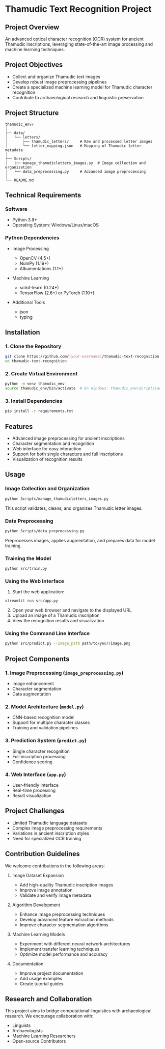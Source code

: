 # Thamudic Text Recognition Project

## Project Overview
An advanced optical character recognition (OCR) system for ancient Thamudic inscriptions, leveraging state-of-the-art image processing and machine learning techniques.

## Project Objectives
- Collect and organize Thamudic text images
- Develop robust image preprocessing pipelines
- Create a specialized machine learning model for Thamudic character recognition
- Contribute to archaeological research and linguistic preservation

## Project Structure
```
thamudic_env/
│
├── data/
│   └── letters/
│       ├── thamudic_letters/     # Raw and processed letter images
│       └── letter_mapping.json   # Mapping of Thamudic letter metadata
│
├── Scripts/
│   ├── manage_thamudicletters_images.py  # Image collection and organization
│   └── data_preprocessing.py     # Advanced image preprocessing
│
└── README.md
```

## Technical Requirements
### Software
- Python 3.8+
- Operating System: Windows/Linux/macOS

### Python Dependencies
- Image Processing
  * OpenCV (4.5+)
  * NumPy (1.19+)
  * Albumentations (1.1+)

- Machine Learning
  * scikit-learn (0.24+)
  * TensorFlow (2.6+) or PyTorch (1.10+)

- Additional Tools
  * json
  * typing

## Installation

### 1. Clone the Repository
```bash
git clone https://github.com/[your-username]/thamudic-text-recognition.git
cd thamudic-text-recognition
```

### 2. Create Virtual Environment
```bash
python -m venv thamudic_env
source thamudic_env/bin/activate  # On Windows: thamudic_env\Scripts\activate
```

### 3. Install Dependencies
```bash
pip install -r requirements.txt
```

## Features
- Advanced image preprocessing for ancient inscriptions
- Character segmentation and recognition
- Web interface for easy interaction
- Support for both single characters and full inscriptions
- Visualization of recognition results

## Usage

### Image Collection and Organization
```bash
python Scripts/manage_thamudicletters_images.py
```
This script validates, cleans, and organizes Thamudic letter images.

### Data Preprocessing
```bash
python Scripts/data_preprocessing.py
```
Preprocesses images, applies augmentation, and prepares data for model training.

### Training the Model
```bash
python src/train.py
```

### Using the Web Interface
1. Start the web application:
```bash
streamlit run src/app.py
```
2. Open your web browser and navigate to the displayed URL
3. Upload an image of a Thamudic inscription
4. View the recognition results and visualization

### Using the Command Line Interface
```bash
python src/predict.py --image_path path/to/your/image.png
```

## Project Components

### 1. Image Preprocessing (`image_preprocessing.py`)
- Image enhancement
- Character segmentation
- Data augmentation

### 2. Model Architecture (`model.py`)
- CNN-based recognition model
- Support for multiple character classes
- Training and validation pipelines

### 3. Prediction System (`predict.py`)
- Single character recognition
- Full inscription processing
- Confidence scoring

### 4. Web Interface (`app.py`)
- User-friendly interface
- Real-time processing
- Result visualization

## Project Challenges
- Limited Thamudic language datasets
- Complex image preprocessing requirements
- Variations in ancient inscription styles
- Need for specialized OCR training

## Contribution Guidelines
We welcome contributions in the following areas:
1. Image Dataset Expansion
   - Add high-quality Thamudic inscription images
   - Improve image annotation
   - Validate and verify image metadata

2. Algorithm Development
   - Enhance image preprocessing techniques
   - Develop advanced feature extraction methods
   - Improve character segmentation algorithms

3. Machine Learning Models
   - Experiment with different neural network architectures
   - Implement transfer learning techniques
   - Optimize model performance and accuracy

4. Documentation
   - Improve project documentation
   - Add usage examples
   - Create tutorial guides

## Research and Collaboration
This project aims to bridge computational linguistics with archaeological research. We encourage collaboration with:
- Linguists
- Archaeologists
- Machine Learning Researchers
- Open-source Contributors
